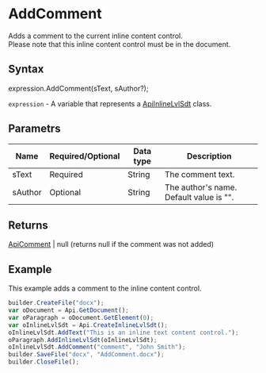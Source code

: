 # AddComment

Adds a comment to the current inline content control.
<br>Please note that this inline content control must be in the document.

## Syntax

expression.AddComment(sText, sAuthor?);

`expression` - A variable that represents a [ApiInlineLvlSdt](../ApiInlineLvlSdt.md) class.

## Parametrs

| **Name** | **Required/Optional** | **Data type** | **Description** |
| ------------- | ------------- | ------------- | ------------- |
| sText | Required | String | The comment text. |
| sAuthor | Optional | String | The author's name. Default value is "". |

## Returns

[ApiComment](../../ApiComment/ApiComment.md) &#124; null (returns null if the comment was not added)

## Example

This example adds a comment to the inline content control.

```javascript
builder.CreateFile("docx");
var oDocument = Api.GetDocument();
var oParagraph = oDocument.GetElement(0);
var oInlineLvlSdt = Api.CreateInlineLvlSdt();
oInlineLvlSdt.AddText("This is an inline text content control.");
oParagraph.AddInlineLvlSdt(oInlineLvlSdt);
oInlineLvlSdt.AddComment("comment", "John Smith");
builder.SaveFile("docx", "AddComment.docx");
builder.CloseFile();
```